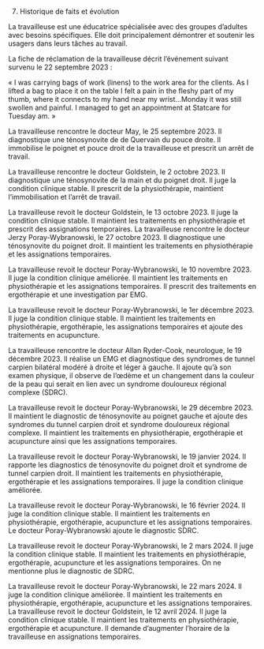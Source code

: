 7. Historique de faits et évolution

La travailleuse est une éducatrice spécialisée avec des groupes d’adultes avec besoins spécifiques. Elle doit principalement démontrer et soutenir les usagers dans leurs tâches au travail.

La fiche de réclamation de la travailleuse décrit l’événement suivant survenu le 22 septembre 2023 :

« I was carrying bags of work (linens) to the work area for the clients. As I lifted a bag to place it on the table I felt a pain in the fleshy part of my thumb, where it connects to my hand near my wrist…Monday it was still swollen and painful. I managed to get an appointment at Statcare for Tuesday am. » 

La travailleuse rencontre le docteur May, le 25 septembre 2023. Il diagnostique une ténosynovite de de Quervain du pouce droite. Il immobilise le poignet et pouce droit de la travailleuse et prescrit un arrêt de travail.

La travailleuse rencontre le docteur Goldstein, le 2 octobre 2023. Il diagnostique une ténosynovite de la main et du poignet droit. Il juge la condition clinique stable. Il prescrit de la physiothérapie, maintient l’immobilisation et l’arrêt de travail.

La travailleuse revoit le docteur Goldstein, le 13 octobre 2023. Il juge la condition clinique stable. Il maintient les traitements en physiothérapie et prescrit des assignations temporaires.
La travailleuse rencontre le docteur Jerzy Poray-Wybranowski, le 27 octobre 2023. Il diagnostique une ténosynovite du poignet droit. Il maintient les traitements en physiothérapie et les assignations temporaires.

La travailleuse revoit le docteur Poray-Wybranowski, le 10 novembre 2023. Il juge la condition clinique améliorée. Il maintient les traitements en physiothérapie et les assignations temporaires. Il prescrit des traitements en ergothérapie et une investigation par EMG.

La travailleuse revoit le docteur Poray-Wybranowski, le 1er décembre 2023. Il juge la condition clinique stable. Il maintient les traitements en physiothérapie, ergothérapie, les assignations temporaires et ajoute des traitements en acupuncture.

La travailleuse rencontre le docteur Allan Ryder-Cook, neurologue, le 19 décembre 2023. Il réalise un EMG et diagnostique des syndromes de tunnel carpien bilatéral modéré à droite et léger à gauche. Il ajoute qu’à son examen physique, il observe de l’œdème et un changement dans la couleur de la peau qui serait en lien avec un syndrome douloureux régional complexe (SDRC).

La travailleuse revoit le docteur Poray-Wybranowski, le 29 décembre 2023. Il maintient le diagnostic de ténosynovite au poignet gauche et ajoute des syndromes du tunnel carpien droit et syndrome douloureux régional complexe. Il maintient les traitements en physiothérapie, ergothérapie et acupuncture ainsi que les assignations temporaires.

La travailleuse revoit le docteur Poray-Wybranowski, le 19 janvier 2024. Il rapporte les diagnostics de ténosynovite du poignet droit et syndrome de tunnel carpien droit. Il maintient les traitements en physiothérapie, ergothérapie et les assignations temporaires. Il juge la condition clinique améliorée.

La travailleuse revoit le docteur Poray-Wybranowski, le 16 février 2024. Il juge la condition clinique stable. Il maintient les traitements en physiothérapie, ergothérapie, acupuncture et les assignations temporaires. Le docteur Poray-Wybranowski ajoute le diagnostic SDRC.

La travailleuse revoit le docteur Poray-Wybranowski, le 2 mars 2024. Il juge la condition clinique stable. Il maintient les traitements en physiothérapie, ergothérapie, acupuncture et les assignations temporaires. On ne mentionne plus le diagnostic de SDRC.

La travailleuse revoit le docteur Poray-Wybranowski, le 22 mars 2024. Il juge la condition clinique améliorée. Il maintient les traitements en physiothérapie, ergothérapie, acupuncture et les assignations temporaires.
La travailleuse revoit le docteur Goldstein, le 12 avril 2024. Il juge la condition clinique stable. Il maintient les traitements en physiothérapie, ergothérapie et acupuncture. Il demande d’augmenter l’horaire de la travailleuse en assignations temporaires.
